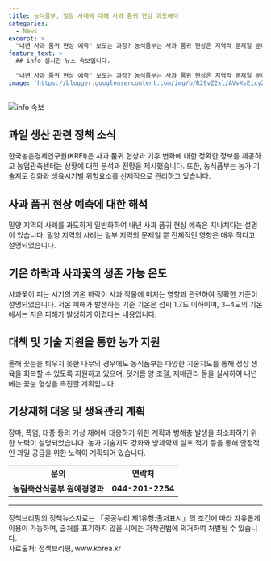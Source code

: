 ```yaml
---
title: 농식품부, 밀양 사례에 대해 사과 품귀 현상 과도해석
categories:
  - News
excerpt: >
  "내년 사과 품귀 현상 예측" 보도는 과장? 농식품부는 사과 품귀 현상은 지역적 문제일 뿐이라고 강조했다. 기상조건에도 불구하고 사과 생산량은 평년 수준이 예상됨. 또한, 사과꽃을 동사하게 만든 기온은 예기치 못한 낮은 온도에서 발생하며, 현재 꽃눈을 틔우지 못한 나무도 회복 가능한 기술지도를 제공 중. 기상 재해 대응을 위해 농식품부는 생육시기별 위험요소를 선제적으로 관리하고 있다. (150자)
feature_text: >
  ## info 실시간 뉴스 속보입니다.

  "내년 사과 품귀 현상 예측" 보도는 과장? 농식품부는 사과 품귀 현상은 지역적 문제일 뿐이라고 강조했다. 기상조건에도 불구하고 사과 생산량은 평년 수준이 예상됨. 또한, 사과꽃을 동사하게 만든 기온은 예기치 못한 낮은 온도에서 발생하며, 현재 꽃눈을 틔우지 못한 나무도 회복 가능한 기술지도를 제공 중. 기상 재해 대응을 위해 농식품부는 생육시기별 위험요소를 선제적으로 관리하고 있다. (150자)
image: 'https://blogger.googleusercontent.com/img/b/R29vZ2xl/AVvXsEixyZcFfHzMRdzZMjFBmAUKJYCLCGyLL1o632UiGVXcaFdKo_bkvkuCioo0uUKlGfBVcT3P84aROyZIXSBEx3Aw5nCQ3pTgDom1WDC4m8eifvWiAmWEEVb4x6G_l8C0QH225ldMjyaFvpxGEBGNO37VmDTDMHGhJPq73UglMfDca1-0aw/s1600/blogspot.png'
---
```


<p><img src="https://blogger.googleusercontent.com/img/b/R29vZ2xl/AVvXsEixyZcFfHzMRdzZMjFBmAUKJYCLCGyLL1o632UiGVXcaFdKo_bkvkuCioo0uUKlGfBVcT3P84aROyZIXSBEx3Aw5nCQ3pTgDom1WDC4m8eifvWiAmWEEVb4x6G_l8C0QH225ldMjyaFvpxGEBGNO37VmDTDMHGhJPq73UglMfDca1-0aw/s1600/blogspot.png" alt="info 속보" /></p>

<h2 data-ke-size="size26">과일 생산 관련 정책 소식</h2>

<p data-ke-size="size16">한국농촌경제연구원(KREI)은 사과 품귀 현상과 기후 변화에 대한 정확한 정보를 제공하고 농업관측센터는 상황에 대한 분석과 전망을 제시했습니다. 또한, 농식품부는 농가 기술지도 강화와 생육시기별 위험요소를 선제적으로 관리하고 있습니다.</p>

<h2 data-ke-size="size24">사과 품귀 현상 예측에 대한 해석</h2>

<p data-ke-size="size16">밀양 지역의 사례를 과도하게 일반화하여 내년 사과 품귀 현상 예측은 지나치다는 설명이 있습니다. 밀양 지역의 사례는 일부 지역의 문제일 뿐 전체적인 영향은 매우 적다고 설명되었습니다.</p>

<h2 data-ke-size="size24">기온 하락과 사과꽃의 생존 가능 온도</h2>

<p data-ke-size="size16">사과꽃이 피는 시기의 기온 하락이 사과 작물에 미치는 영향과 관련하여 정확한 기준이 설명되었습니다. 저온 피해가 발생하는 기준 기온은 섭씨 1.7도 이하이며, 3~4도의 기온에서는 저온 피해가 발생하기 어렵다는 내용입니다.</p>

<h2 data-ke-size="size24">대책 및 기술 지원을 통한 농가 지원</h2>

<p data-ke-size="size16">올해 꽃눈을 틔우지 못한 나무의 경우에도 농식품부는 다양한 기술지도를 통해 정상 생육을 회복할 수 있도록 지원하고 있으며, 덧거름 양 조절, 재배관리 등을 실시하여 내년에는 꽃눈 형성을 촉진할 계획입니다.</p>

<h2 data-ke-size="size24">기상재해 대응 및 생육관리 계획</h2>

<p data-ke-size="size16">장마, 폭염, 태풍 등의 기상 재해에 대응하기 위한 계획과 병해충 발생을 최소화하기 위한 노력이 설명되었습니다. 농가 기술지도 강화와 방제약제 살포 적기 등을 통해 안정적인 과일 공급을 위한 노력이 계획되어 있습니다.</p>

<table>
<tbody>
<tr>
<td style="text-align: center; height: 17px;"><b>문의</b></td>
<td style="text-align: center; height: 17px;"><b>연락처</b></td>
</tr>
<tr>
<td style="text-align: center; height: 17px;"><b>농림축산식품부 원예경영과</b></td>
<td style="text-align: center; height: 17px;"><b>044-201-2254</b></td>
</tr>
</tbody>
</table>

<hr>

<p data-ke-size="size16">정책브리핑의 정책뉴스자료는 「공공누리 제1유형:출처표시」의 조건에 따라 자유롭게 이용이 가능하며, 출처를 표기하지 않을 시에는 저작권법에 의거하여 처벌될 수 있습니다. <br> 
자료출처: 정책브리핑, www.korea.kr</p>

<p data-ke-size="size16">&nbsp;</p>

